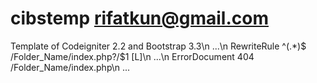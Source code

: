 cibstemp
rifatkun@gmail.com
========

Template of Codeigniter 2.2 and Bootstrap 3.3\n
...\n
RewriteRule ^(.*)$ /Folder_Name/index.php?/$1 [L]\n
...\n
    ErrorDocument 404 /Folder_Name/index.php\n
...
